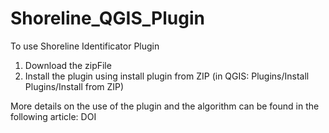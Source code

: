 # Shoreline_QGIS_Plugin

To use Shoreline Identificator Plugin
 1) Download the zipFile
 2) Install the plugin using install plugin from ZIP (in QGIS: Plugins/Install Plugins/Install from ZIP)


More details on the use of the plugin and the algorithm can be found in the following article:
DOI

